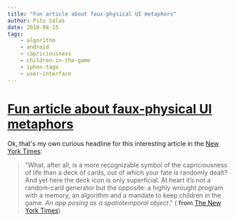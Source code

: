 ```yaml
---
title: "Fun article about faux-physical UI metaphors"
author: Pito Salas
date: 2010-08-15
tags:
    - algorithm
    - android
    - capriciousness
    - children-in-the-game
    - iphon-tage
    - user-interface
---
```

# [Fun article about faux-physical UI metaphors](None)




Ok, that's my own curious headline for this interesting article in the [New
York Times](<http://www.nytimes.com/2010/08/15/magazine/15FOB-medium-t.html>):

> "What, after all, is a more recognizable symbol of the capriciousness of
> life than a deck of cards, out of which your fate is randomly dealt? And yet
> here the deck icon is only superficial. At heart it’s not a random-card
> generator but the opposite: a highly wrought program with a memory, an
> algorithm and a mandate to keep children in the game. _An app posing as a
> spatiotemporal object_." ( **from** [The New York
> Times](<http://www.nytimes.com/2010/08/15/magazine/15FOB-medium-t.html>))


